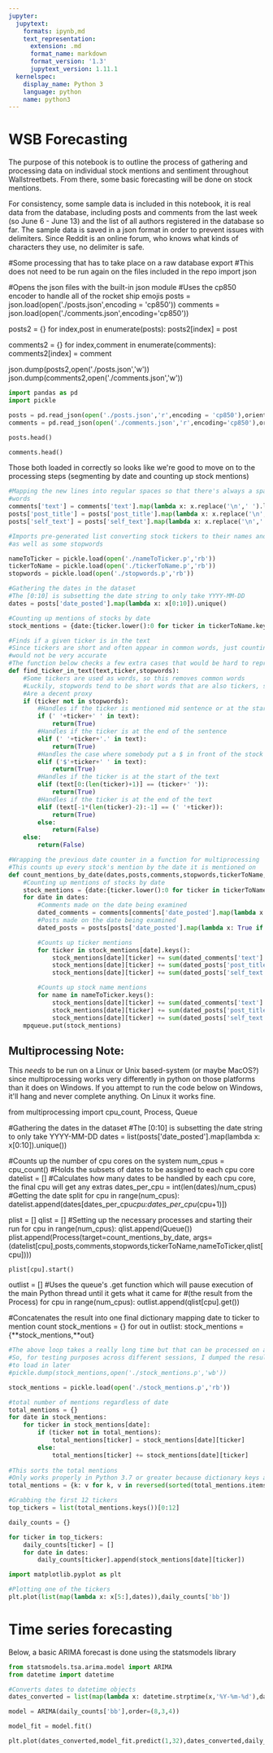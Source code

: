 ```yaml
---
jupyter:
  jupytext:
    formats: ipynb,md
    text_representation:
      extension: .md
      format_name: markdown
      format_version: '1.3'
      jupytext_version: 1.11.1
  kernelspec:
    display_name: Python 3
    language: python
    name: python3
---
```


# WSB Forecasting

The purpose of this notebook is to outline the process of gathering and processing data on individual stock mentions and sentiment throughout Wallstreetbets. From there, some basic forecasting will be done on stock mentions.

For consistency, some sample data is included in this notebook, it is real data from the database, including posts and comments from the last week (so June 6 - June 13) and the list of all authors registered in the database so far. The sample data is saved in a json format in order to prevent issues with delimiters. Since Reddit is an online forum, who knows what kinds of characters they use, no delimiter is safe.

<!-- #raw -->
#Some processing that has to take place on a raw database export
#This does not need to be run again on the files included in the repo
import json

#Opens the json files with the built-in json module
#Uses the cp850 encoder to handle all of the rocket ship emojis
posts = json.load(open('./posts.json',encoding = 'cp850'))
comments = json.load(open('./comments.json',encoding='cp850'))

posts2 = {}
for index,post in enumerate(posts):
    posts2[index] = post
    
comments2 = {}
for index,comment in enumerate(comments):
    comments2[index] = comment
    
json.dump(posts2,open('./posts.json','w'))
json.dump(comments2,open('./comments.json','w'))
<!-- #endraw -->

```python
import pandas as pd
import pickle

posts = pd.read_json(open('./posts.json','r',encoding = 'cp850'),orient='index')
comments = pd.read_json(open('./comments.json','r',encoding='cp850'),orient='index')
```

```python
posts.head()
```

```python
comments.head()
```

Those both loaded in correctly so looks like we're good to move on to the processing steps (segmenting by date and counting up stock mentions)

```python
#Mapping the new lines into regular spaces so that there's always a space between 
#words
comments['text'] = comments['text'].map(lambda x: x.replace('\n',' ').lower())
posts['post_title'] = posts['post_title'].map(lambda x: x.replace('\n',' ').lower())
posts['self_text'] = posts['self_text'].map(lambda x: x.replace('\n',' ').lower())

```

```python
#Imports pre-generated list converting stock tickers to their names and vice versa
#as well as some stopwords

nameToTicker = pickle.load(open('./nameToTicker.p','rb'))
tickerToName = pickle.load(open('./tickerToName.p','rb'))
stopwords = pickle.load(open('./stopwords.p','rb'))
```

```python
#Gathering the dates in the dataset
#The [0:10] is subsetting the date string to only take YYYY-MM-DD
dates = posts['date_posted'].map(lambda x: x[0:10]).unique()

#Counting up mentions of stocks by date
stock_mentions = {date:{ticker.lower():0 for ticker in tickerToName.keys() if (ticker==ticker)} for date in dates}
```

```python
#Finds if a given ticker is in the text
#Since tickers are short and often appear in common words, just counting up their direct appearances
#would not be very accurate
#The function below checks a few extra cases that would be hard to represent in just a lambda function
def find_ticker_in_text(text,ticker,stopwords):
    #Some tickers are used as words, so this removes common words
    #Luckily, stopwords tend to be short words that are also tickers, so typical NLP stopwords
    #Are a decent proxy
    if (ticker not in stopwords):
        #Handles if the ticker is mentioned mid sentence or at the start of a sentence
        if (' '+ticker+' ' in text):
            return(True)
        #Handles if the ticker is at the end of the sentence
        elif (' '+ticker+'.' in text):
            return(True)
        #Handles the case where somebody put a $ in front of the stock ticker
        elif ('$'+ticker+' ' in text):
            return(True)
        #Handles if the ticker is at the start of the text
        elif (text[0:(len(ticker)+1)] == (ticker+' ')):
            return(True)
        #Handles if the ticker is at the end of the text
        elif (text[-1*(len(ticker)-2):-1] == (' '+ticker)):
            return(True)
        else:
            return(False)
    else:
        return(False)
```

```python
#Wrapping the previous date counter in a function for multiprocessing
#This counts up every stock's mention by the date it is mentioned on
def count_mentions_by_date(dates,posts,comments,stopwords,tickerToName,nameToTicker,mpqueue):
    #Counting up mentions of stocks by date
    stock_mentions = {date:{ticker.lower():0 for ticker in tickerToName.keys() if (ticker==ticker)} for date in dates}
    for date in dates:
        #Comments made on the date being examined
        dated_comments = comments[comments['date_posted'].map(lambda x: True if date in x else False)]
        #Posts made on the date being examined
        dated_posts = posts[posts['date_posted'].map(lambda x: True if date in x else False)]

        #Counts up ticker mentions
        for ticker in stock_mentions[date].keys():
            stock_mentions[date][ticker] += sum(dated_comments['text'].map(lambda x: find_ticker_in_text(x,ticker,stopwords)))
            stock_mentions[date][ticker] += sum(dated_posts['post_title'].map(lambda x: find_ticker_in_text(x,ticker,stopwords)))
            stock_mentions[date][ticker] += sum(dated_posts['self_text'].map(lambda x: find_ticker_in_text(x,ticker,stopwords)))

        #Counts up stock name mentions
        for name in nameToTicker.keys():
            stock_mentions[date][ticker] += sum(dated_comments['text'].map(lambda x: find_ticker_in_text(x,name,stopwords)))
            stock_mentions[date][ticker] += sum(dated_posts['post_title'].map(lambda x: find_ticker_in_text(x,name,stopwords)))
            stock_mentions[date][ticker] += sum(dated_posts['self_text'].map(lambda x: find_ticker_in_text(x,name,stopwords)))     
    mpqueue.put(stock_mentions)
```

## Multiprocessing Note:

This _needs_ to be run on a Linux or Unix based-system (or maybe MacOS?) since multiprocessing works very differently in python on those platforms than it does on Windows. If you attempt to run the code below on Windows, it'll hang and never complete anything. On Linux it works fine.

<!-- #raw -->
from multiprocessing import cpu_count, Process, Queue

#Gathering the dates in the dataset
#The [0:10] is subsetting the date string to only take YYYY-MM-DD
dates = list(posts['date_posted'].map(lambda x: x[0:10]).unique())

#Counts up the number of cpu cores on the system
num_cpus = cpu_count()
#Holds the subsets of dates to be assigned to each cpu core
datelist = []
#Calculates how many dates to be handled by each cpu core, the final cpu will get any extras
dates_per_cpu = int(len(dates)/num_cpus)
#Getting the date split
for cpu in range(num_cpus):
    datelist.append(dates[dates_per_cpu*cpu:dates_per_cpu*(cpu+1)])
    

plist = []
qlist = []
#Setting up the necessary processes and starting their run
for cpu in range(num_cpus):
    qlist.append(Queue())
    plist.append(Process(target=count_mentions_by_date,
                         args=(datelist[cpu],posts,comments,stopwords,tickerToName,nameToTicker,qlist[cpu])))

    plist[cpu].start()
    
outlist = []
#Uses the queue's .get function which will pause execution of the main Python thread until it gets what it came for
#(the result from the Process)
for cpu in range(num_cpus):
    outlist.append(qlist[cpu].get())
                 
#Concatenates the result into one final dictionary mapping date to ticker to mention count
stock_mentions = {}
for out in outlist:
    stock_mentions = {**stock_mentions,**out}
<!-- #endraw -->

```python
#The above loop takes a really long time but that can be processed on a schedule later
#So, for testing purposes across different sessions, I dumped the results as a pickle
#to load in later
#pickle.dump(stock_mentions,open('./stock_mentions.p','wb'))
```

```python
stock_mentions = pickle.load(open('./stock_mentions.p','rb'))
```

```python
#total number of mentions regardless of date
total_mentions = {}
for date in stock_mentions:
    for ticker in stock_mentions[date]:
        if (ticker not in total_mentions):
            total_mentions[ticker] = stock_mentions[date][ticker]
        else:
            total_mentions[ticker] += stock_mentions[date][ticker]
            
#This sorts the total mentions            
#Only works properly in Python 3.7 or greater because dictionary keys are sorted in Python 3.7
total_mentions = {k: v for k, v in reversed(sorted(total_mentions.items(), key=lambda item: item[1]))}
```

```python
#Grabbing the first 12 tickers
top_tickers = list(total_mentions.keys())[0:12]

daily_counts = {}

for ticker in top_tickers:
    daily_counts[ticker] = []
    for date in dates:
        daily_counts[ticker].append(stock_mentions[date][ticker])
```

```python
import matplotlib.pyplot as plt

#Plotting one of the tickers
plt.plot(list(map(lambda x: x[5:],dates)),daily_counts['bb'])
```

# Time series forecasting

Below, a basic ARIMA forecast is done using the statsmodels library

```python
from statsmodels.tsa.arima.model import ARIMA
from datetime import datetime

#Converts dates to datetime objects
dates_converted = list(map(lambda x: datetime.strptime(x,'%Y-%m-%d'),dates))

model = ARIMA(daily_counts['bb'],order=(8,3,4))

model_fit = model.fit()
```

```python
plt.plot(dates_converted,model_fit.predict(1,32),dates_converted,daily_counts['bb'])
```

```python

```
